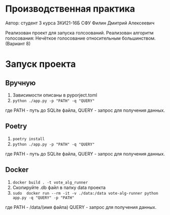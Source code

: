 # Производственная практика
Автор: студент 3 курса ЗКИ21-16Б СФУ Филин Дмитрий Алексеевич


Реализован проект для запуска голсоований.
Реализован алгоритм голосования: Нечёткое голосование относительным большинством. (Вариант 8)

# Запуск проекта

## Вручную

1. Зависимости описаны в pyporject.toml
2. ```python ./app.py -p "PATH" -q "QUERY"```

где PATH - путь до SQLite файла,
QUERY - запрос для получения данных.

## Poetry

1. ```poetry install```
2. ```python ./app.py -p "PATH" -q "QUERY"```

где PATH - путь до SQLite файла,
QUERY - запрос для получения данных.

## Docker

1. ```docker build . -t vote_alg_runner```
2.  Скопируйте .db файл в папку data проекта
2. ```sudo  docker run --rm -it -v ./data:/data vote-alg-runner python app.py -q "QUERY" -p "PATH"```

где PATH - /data/(имя файла)
QUERY - запрос для получения данных.